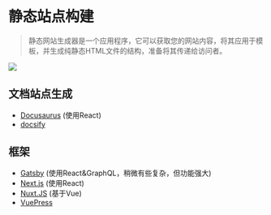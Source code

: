 # 静态站点构建
> 静态网站生成器是一个应用程序，它可以获取您的网站内容，将其应用于模板，并生成纯静态HTML文件的结构，准备将其传递给访问者。

![](https://snipcart.com/media/203662/ssg1.png?width=1600&format=webp&quality=80&upscale=false)

## 文档站点生成
- [Docusaurus](https://docusaurus.io/en/) (使用React)
- [docsify](https://docsify.js.org/#/?id=docsify)
  
## 框架
- [Gatsby](https://www.gatsbyjs.org/) (使用React&GraphQL，稍微有些复杂，但功能强大)
- [Next.js](https://www.gatsbyjs.org/) (使用React)
- [Nuxt.JS](https://nuxtjs.org/) (基于Vue)
- [VuePress](https://vuepress.vuejs.org/zh/)

